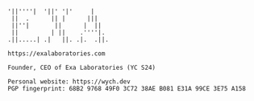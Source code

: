 
	'||''''|  '||' '|'     |
	 ||  .      || |      |||
	 ||''|       ||      |  ||
	 ||         | ||    .''''|.
	.||.....| .|   ||. .|.  .||.
 
	https://exalaboratories.com

 	Founder, CEO of Exa Laboratories (YC S24)
 
	Personal website: https://wych.dev
 	PGP fingerprint: 68B2 9768 49F0 3C72 38AE B081 E31A 99CE 3E75 A158
